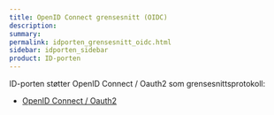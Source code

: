 ```yaml
---
title: OpenID Connect grensesnitt (OIDC)
description: 
summary: 
permalink: idporten_grensesnitt_oidc.html
sidebar: idporten_sidebar
product: ID-porten
---
```


ID-porten støtter OpenID Connect / Oauth2 som grensesnittsprotokoll:

- [OpenID Connect / Oauth2](oidc_guide_idporten.html)
